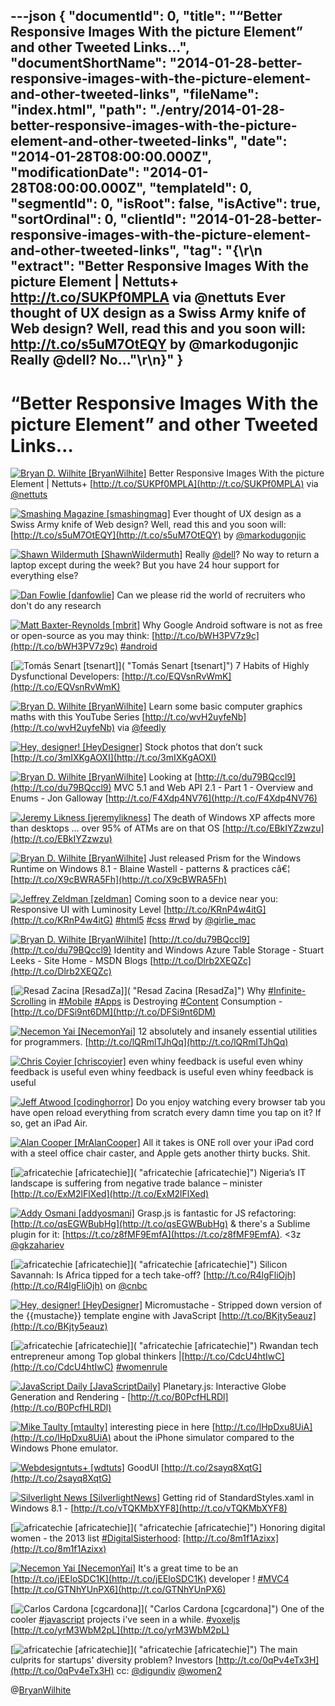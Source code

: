 ---json
{
  "documentId": 0,
  "title": "“Better Responsive Images With the picture Element” and other Tweeted Links…",
  "documentShortName": "2014-01-28-better-responsive-images-with-the-picture-element-and-other-tweeted-links",
  "fileName": "index.html",
  "path": "./entry/2014-01-28-better-responsive-images-with-the-picture-element-and-other-tweeted-links",
  "date": "2014-01-28T08:00:00.000Z",
  "modificationDate": "2014-01-28T08:00:00.000Z",
  "templateId": 0,
  "segmentId": 0,
  "isRoot": false,
  "isActive": true,
  "sortOrdinal": 0,
  "clientId": "2014-01-28-better-responsive-images-with-the-picture-element-and-other-tweeted-links",
  "tag": "{\r\n  \"extract\": \"Better Responsive Images With the picture Element | Nettuts+ <http://t.co/SUKPf0MPLA> via @nettuts  Ever thought of UX design as a Swiss Army knife of Web design? Well, read this and you soon will: <http://t.co/s5uM7OtEQY> by @markodugonjic  Really @dell? No...\"\r\n}"
}
---

# “Better Responsive Images With the picture Element” and other Tweeted Links…

[<img alt="Bryan D. Wilhite [BryanWilhite]" src="https://songhay.blob.core.windows.net/shared-social-twitter/BryanWilhite.jpeg">](http://t.co/KevCQ5bvaW "Bryan D. Wilhite [BryanWilhite]") <span>Better Responsive Images With the picture Element | Nettuts+ [http://t.co/SUKPf0MPLA](http://t.co/SUKPf0MPLA) via [@nettuts](http://twitter.com/nettuts)</span>

[<img alt="Smashing Magazine [smashingmag]" src="https://songhay.blob.core.windows.net/shared-social-twitter/smashingmag.png">](http://t.co/GWd3gP4kCk "Smashing Magazine [smashingmag]") <span>Ever thought of UX design as a Swiss Army knife of Web design? Well, read this and you soon will: [http://t.co/s5uM7OtEQY](http://t.co/s5uM7OtEQY) by [@markodugonjic](http://twitter.com/markodugonjic)</span>

[<img alt="Shawn Wildermuth [ShawnWildermuth]" src="https://songhay.blob.core.windows.net/shared-social-twitter/ShawnWildermuth.jpeg">](http://t.co/hPv2Ab2BJm "Shawn Wildermuth [ShawnWildermuth]") <span>Really [@dell](http://twitter.com/dell)? No way to return a laptop except during the week? But you have 24 hour support for everything else?</span>

[<img alt="Dan Fowlie [danfowlie]" src="https://songhay.blob.core.windows.net/shared-social-twitter/danfowlie.jpg">](http://trineo.co.nz "Dan Fowlie [danfowlie]") <span>Can we please rid the world of recruiters who don't do any research</span>

[<img alt="Matt Baxter-Reynolds [mbrit]" src="https://songhay.blob.core.windows.net/shared-social-twitter/mbrit.jpeg">](http://t.co/2i5bfFk0O9 "Matt Baxter-Reynolds [mbrit]") <span>Why Google Android software is not as free or open-source as you may think: [http://t.co/bWH3PV7z9c](http://t.co/bWH3PV7z9c) [#android](http://search.twitter.com/search?q=%23android)</span>

[<img alt="Tomás Senart [tsenart]" src="https://songhay.blob.core.windows.net/shared-social-twitter/tsenart.jpeg">]( "Tomás Senart [tsenart]") <span>7 Habits of Highly Dysfunctional Developers: [http://t.co/EQVsnRvWmK](http://t.co/EQVsnRvWmK)</span>

[<img alt="Bryan D. Wilhite [BryanWilhite]" src="https://songhay.blob.core.windows.net/shared-social-twitter/BryanWilhite.jpeg">](http://t.co/KevCQ5bvaW "Bryan D. Wilhite [BryanWilhite]") <span>Learn some basic computer graphics maths with this YouTube Series [http://t.co/wvH2uyfeNb](http://t.co/wvH2uyfeNb) via [@feedly](http://twitter.com/feedly)</span>

[<img alt="Hey, designer! [HeyDesigner]" src="https://songhay.blob.core.windows.net/shared-social-twitter/HeyDesigner.png">](http://t.co/rxACo7fVZz "Hey, designer! [HeyDesigner]") <span>Stock photos that don’t suck [http://t.co/3mIXKgAOXI](http://t.co/3mIXKgAOXI)</span>

[<img alt="Bryan D. Wilhite [BryanWilhite]" src="https://songhay.blob.core.windows.net/shared-social-twitter/BryanWilhite.jpeg">](http://t.co/KevCQ5bvaW "Bryan D. Wilhite [BryanWilhite]") <span>Looking at [http://t.co/du79BQccl9](http://t.co/du79BQccl9) MVC 5.1 and Web API 2.1 - Part 1 - Overview and Enums - Jon Galloway [http://t.co/F4Xdp4NV76](http://t.co/F4Xdp4NV76)</span>

[<img alt="Jeremy Likness [jeremylikness]" src="https://songhay.blob.core.windows.net/shared-social-twitter/jeremylikness.png">](http://t.co/tv3balGz2r "Jeremy Likness [jeremylikness]") <span>The death of Windows XP affects more than desktops ... over 95% of ATMs are on that OS [http://t.co/EBkIYZzwzu](http://t.co/EBkIYZzwzu)</span>

[<img alt="Bryan D. Wilhite [BryanWilhite]" src="https://songhay.blob.core.windows.net/shared-social-twitter/BryanWilhite.jpeg">](http://t.co/KevCQ5bvaW "Bryan D. Wilhite [BryanWilhite]") <span>Just released Prism for the Windows Runtime on Windows 8.1 - Blaine Wastell - patterns & practices câ€¦ [http://t.co/X9cBWRA5Fh](http://t.co/X9cBWRA5Fh)</span>

[<img alt="Jeffrey Zeldman [zeldman]" src="https://songhay.blob.core.windows.net/shared-social-twitter/zeldman.png">](http://t.co/DTN2fH5Q7F "Jeffrey Zeldman [zeldman]") <span>Coming soon to a device near you: Responsive UI with Luminosity Level [http://t.co/KRnP4w4itG](http://t.co/KRnP4w4itG) [#html5](http://search.twitter.com/search?q=%23html5) [#css](http://search.twitter.com/search?q=%23css) [#rwd](http://search.twitter.com/search?q=%23rwd) by [@girlie_mac](http://twitter.com/girlie_mac)</span>

[<img alt="Bryan D. Wilhite [BryanWilhite]" src="https://songhay.blob.core.windows.net/shared-social-twitter/BryanWilhite.jpeg">](http://t.co/KevCQ5bvaW "Bryan D. Wilhite [BryanWilhite]") <span>[http://t.co/du79BQccl9](http://t.co/du79BQccl9) Identity and Windows Azure Table Storage - Stuart Leeks - Site Home - MSDN Blogs [http://t.co/Dlrb2XEQZc](http://t.co/Dlrb2XEQZc)</span>

[<img alt="Resad Zacina [ResadZa]" src="https://songhay.blob.core.windows.net/shared-social-twitter/ResadZa.jpg">]( "Resad Zacina [ResadZa]") <span>Why [#Infinite-Scrolling](http://search.twitter.com/search?q=%23Infinite-Scrolling) in [#Mobile](http://search.twitter.com/search?q=%23Mobile) [#Apps](http://search.twitter.com/search?q=%23Apps) is Destroying [#Content](http://search.twitter.com/search?q=%23Content) Consumption - [http://t.co/DFSi9nt6DM](http://t.co/DFSi9nt6DM)</span>

[<img alt="Necemon Yai [NecemonYai]" src="https://songhay.blob.core.windows.net/shared-social-twitter/NecemonYai.jpg">](http://t.co/ggRzp0DIaC "Necemon Yai [NecemonYai]") <span>12 absolutely and insanely essential utilities for programmers. [http://t.co/lQRmlTJhQq](http://t.co/lQRmlTJhQq)</span>

[<img alt="Chris Coyier [chriscoyier]" src="https://songhay.blob.core.windows.net/shared-social-twitter/chriscoyier.jpeg">](http://t.co/QklWEDl7ps "Chris Coyier [chriscoyier]") <span>even whiny feedback is useful even whiny feedback is useful even whiny feedback is useful even whiny feedback is useful</span>

[<img alt="Jeff Atwood [codinghorror]" src="https://songhay.blob.core.windows.net/shared-social-twitter/codinghorror.png">](http://t.co/SpurTHDh4e "Jeff Atwood [codinghorror]") <span>Do you enjoy watching every browser tab you have open reload everything from scratch every damn time you tap on it? If so, get an iPad Air.</span>

[<img alt="Alan Cooper [MrAlanCooper]" src="https://songhay.blob.core.windows.net/shared-social-twitter/MrAlanCooper.jpg">](http://t.co/UIY9E6IUcD "Alan Cooper [MrAlanCooper]") <span>All it takes is ONE roll over your iPad cord with a steel office chair caster, and Apple gets another thirty bucks. Shit.</span>

[<img alt="africatechie [africatechie]" src="https://songhay.blob.core.windows.net/shared-social-twitter/africatechie.jpg">]( "africatechie [africatechie]") <span>Nigeria’s IT landscape is suffering from negative trade balance – minister [http://t.co/ExM2lFlXed](http://t.co/ExM2lFlXed)</span>

[<img alt="Addy Osmani [addyosmani]" src="https://songhay.blob.core.windows.net/shared-social-twitter/addyosmani.jpeg">](http://t.co/Ss8VpfPH4Z "Addy Osmani [addyosmani]") <span>Grasp.js is fantastic for JS refactoring: [http://t.co/qsEGWBubHg](http://t.co/qsEGWBubHg) & there's a Sublime plugin for it: [https://t.co/z8fMF9EmfA](https://t.co/z8fMF9EmfA). <3z [@gkzahariev](http://twitter.com/gkzahariev)</span>

[<img alt="africatechie [africatechie]" src="https://songhay.blob.core.windows.net/shared-social-twitter/africatechie.jpg">]( "africatechie [africatechie]") <span>Silicon Savannah: Is Africa tipped for a tech take-off? [http://t.co/R4lgFliOjh](http://t.co/R4lgFliOjh) on [@cnbc](http://twitter.com/cnbc)</span>

[<img alt="Hey, designer! [HeyDesigner]" src="https://songhay.blob.core.windows.net/shared-social-twitter/HeyDesigner.png">](http://t.co/rxACo7fVZz "Hey, designer! [HeyDesigner]") <span>Micromustache - Stripped down version of the {{mustache}} template engine with JavaScript [http://t.co/BKjty5eauz](http://t.co/BKjty5eauz)</span>

[<img alt="africatechie [africatechie]" src="https://songhay.blob.core.windows.net/shared-social-twitter/africatechie.jpg">]( "africatechie [africatechie]") <span>Rwandan tech entrepreneur among Top global thinkers |[http://t.co/CdcU4htIwC](http://t.co/CdcU4htIwC) [#womenrule](http://search.twitter.com/search?q=%23womenrule)</span>

[<img alt="JavaScript Daily [JavaScriptDaily]" src="https://songhay.blob.core.windows.net/shared-social-twitter/JavaScriptDaily.png">](http://t.co/QqtQM7TKC4 "JavaScript Daily [JavaScriptDaily]") <span>Planetary.js: Interactive Globe Generation and Rendering - [http://t.co/B0PcfHLRDl](http://t.co/B0PcfHLRDl)</span>

[<img alt="Mike Taulty [mtaulty]" src="https://songhay.blob.core.windows.net/shared-social-twitter/mtaulty.png">](http://t.co/iVomBMJ51E "Mike Taulty [mtaulty]") <span>interesting piece in here [http://t.co/lHpDxu8UiA](http://t.co/lHpDxu8UiA) about the iPhone simulator compared to the Windows Phone emulator.</span>

[<img alt="Webdesigntuts+ [wdtuts]" src="https://songhay.blob.core.windows.net/shared-social-twitter/wdtuts.png">](http://t.co/epgGUM1B1E "Webdesigntuts+ [wdtuts]") <span>GoodUI [http://t.co/2sayq8XqtG](http://t.co/2sayq8XqtG)</span>

[<img alt="Silverlight News [SilverlightNews]" src="https://songhay.blob.core.windows.net/shared-social-twitter/SilverlightNews.png">](http://t.co/SBfvxCZmw1 "Silverlight News [SilverlightNews]") <span>Getting rid of StandardStyles.xaml in Windows 8.1 - [http://t.co/vTQKMbXYF8](http://t.co/vTQKMbXYF8)</span>

[<img alt="africatechie [africatechie]" src="https://songhay.blob.core.windows.net/shared-social-twitter/africatechie.jpg">]( "africatechie [africatechie]") <span>Honoring digital women - the 2013 list [#DigitalSisterhood](http://search.twitter.com/search?q=%23DigitalSisterhood): [http://t.co/8m1f1Azixx](http://t.co/8m1f1Azixx)</span>

[<img alt="Necemon Yai [NecemonYai]" src="https://songhay.blob.core.windows.net/shared-social-twitter/NecemonYai.jpg">](http://t.co/ggRzp0DIaC "Necemon Yai [NecemonYai]") <span>It's a great time to be an [http://t.co/jEEloSDC1K](http://t.co/jEEloSDC1K) developer ! [#MVC4](http://search.twitter.com/search?q=%23MVC4) [http://t.co/GTNhYUnPX6](http://t.co/GTNhYUnPX6)</span>

[<img alt="Carlos Cardona [cgcardona]" src="https://songhay.blob.core.windows.net/shared-social-twitter/cgcardona.jpeg">]( "Carlos Cardona [cgcardona]") <span>One of the cooler [#javascript](http://search.twitter.com/search?q=%23javascript) projects i've seen in a while. [#voxeljs](http://search.twitter.com/search?q=%23voxeljs) [http://t.co/yrM3WbM2pL](http://t.co/yrM3WbM2pL)</span>

[<img alt="africatechie [africatechie]" src="https://songhay.blob.core.windows.net/shared-social-twitter/africatechie.jpg">]( "africatechie [africatechie]") <span>The main culprits for startups' diversity problem? Investors [http://t.co/0qPv4eTx3H](http://t.co/0qPv4eTx3H) cc: [@digundiv](http://twitter.com/digundiv) [@women2](http://twitter.com/women2)</span>

@[BryanWilhite](https://twitter.com/BryanWilhite)
